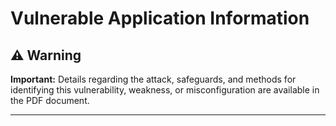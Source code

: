 # Vulnerable Application Information

## ⚠️ Warning

**Important:** Details regarding the attack, safeguards, and methods for identifying this vulnerability, weakness, or misconfiguration are available in the PDF document.

---
